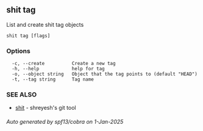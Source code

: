 ## shit tag

List and create shit tag objects

```
shit tag [flags]
```

### Options

```
  -c, --create          Create a new tag
  -h, --help            help for tag
  -o, --object string   Object that the tag points to (default "HEAD")
  -t, --tag string      Tag name
```

### SEE ALSO

* [shit](shit.md)	 - shreyesh's git tool

###### Auto generated by spf13/cobra on 1-Jan-2025
